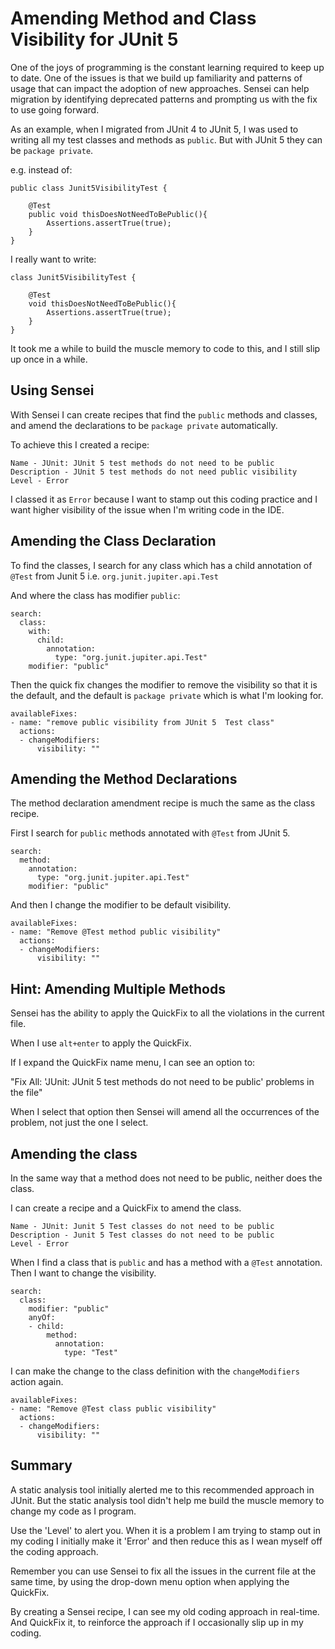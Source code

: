 # Amending Method and Class Visibility for JUnit 5

One of the joys of programming is the constant learning required to keep up to date. One of the issues is that we build up familiarity and patterns of usage that can impact the adoption of new approaches. Sensei can help migration by identifying deprecated patterns and prompting us with the fix to use going forward.

As an example, when I migrated from JUnit 4 to JUnit 5, I was used to writing all my test classes and methods as `public`. But with JUnit 5 they can be `package private`.

e.g. instead of:

```
public class Junit5VisibilityTest {

    @Test
    public void thisDoesNotNeedToBePublic(){
        Assertions.assertTrue(true);
    }
}
```

I really want to write:

```
class Junit5VisibilityTest {

    @Test
    void thisDoesNotNeedToBePublic(){
        Assertions.assertTrue(true);
    }
}
```

It took me a while to build the muscle memory to code to this, and I still slip up once in a while.

## Using Sensei

With Sensei I can create recipes that find the `public` methods and classes, and amend the declarations to be `package private` automatically.

To achieve this I created a recipe:

```
Name - JUnit: JUnit 5 test methods do not need to be public
Description - JUnit 5 test methods do not need public visibility
Level - Error
```

I classed it as `Error` because I want to stamp out this coding practice and I want  higher visibility of the issue when I'm writing code in the IDE.

## Amending the Class Declaration

To find the classes, I search for any class which has a child annotation of `@Test` from Junit 5 i.e. `org.junit.jupiter.api.Test`

And where the class has modifier `public`:

```
search:
  class:
    with:
      child:
        annotation:
          type: "org.junit.jupiter.api.Test"
    modifier: "public"
```

Then the quick fix changes the modifier to remove the visibility so that it is the default, and the default is `package private` which is what I'm looking for.

```
availableFixes:
- name: "remove public visibility from JUnit 5  Test class"
  actions:
  - changeModifiers:
      visibility: ""
```

## Amending the Method Declarations

The method declaration amendment recipe is much the same as the class recipe.

First I search for `public` methods annotated with `@Test` from JUnit 5.

```
search:
  method:
    annotation:
      type: "org.junit.jupiter.api.Test"
    modifier: "public"
```

And then I change the modifier to be default visibility.

```
availableFixes:
- name: "Remove @Test method public visibility"
  actions:
  - changeModifiers:
      visibility: ""
```

## Hint: Amending Multiple Methods

Sensei has the ability to apply the QuickFix to all the violations in the current file.

When I use `alt+enter` to apply the QuickFix.

If I expand the QuickFix name menu, I can see an option to:

"Fix All: 'JUnit: JUnit 5 test methods do not need to be public' problems in the file"

When I select that option then Sensei will amend all the occurrences of the problem, not just the one I select.

## Amending the class

In the same way that a method does not need to be public, neither does the class.

I can create a recipe and a QuickFix to amend the class.

```
Name - JUnit: Junit 5 Test classes do not need to be public
Description - Junit 5 Test classes do not need to be public
Level - Error
```

When I find a class that is `public` and has a method with a `@Test` annotation. Then I want to change the visibility.

```
search:
  class:
    modifier: "public"
    anyOf:
    - child:
        method:
          annotation:
            type: "Test"
```       

I can make the change to the class definition with the `changeModifiers` action again.

```
availableFixes:
- name: "Remove @Test class public visibility"
  actions:
  - changeModifiers:
      visibility: ""
```

## Summary

A static analysis tool initially alerted me to this recommended approach in JUnit. But the static analysis tool didn't help me build the muscle memory to change my code as I program.

Use the 'Level' to alert you. When it is a problem I am trying to stamp out in my coding I initially make it 'Error' and then reduce this as I wean myself off the coding approach.

Remember you can use Sensei to fix all the issues in the current file at the same time, by using the drop-down menu option when applying the QuickFix.

By creating a Sensei recipe, I can see my old coding approach in real-time. And QuickFix it, to reinforce the approach if I occasionally slip up in my coding.